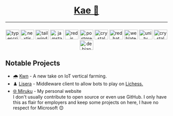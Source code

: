 <div align="center">
<a href="https://hytracer.ink"><h1>Kae 🤍</h1></a>
</div>

---

###

<div align="center" background="black" color="white">
  <img src="https://cdn.jsdelivr.net/gh/devicons/devicon/icons/typescript/typescript-plain.svg" height="30" width="42" alt="typescript logo"  />
  <img src="https://cdn.jsdelivr.net/gh/devicons/devicon/icons/nextjs/nextjs-original.svg" height="30" width="42" alt="nextjs logo"  />
  <img src="https://cdn.jsdelivr.net/gh/devicons/devicon/icons/tailwindcss/tailwindcss-plain.svg" height="30" width="42" alt="tailwind logo"  />
  <img src="https://cdn.jsdelivr.net/gh/devicons/devicon/icons/jamstack/jamstack-original.svg" height="30" width="42" alt="jamstack logo"  />
  <img src="https://cdn.jsdelivr.net/gh/devicons/devicon/icons/redis/redis-original.svg" height="30" width="42" alt="redis logo"  />
  <img src="https://cdn.jsdelivr.net/gh/devicons/devicon/icons/postgresql/postgresql-original.svg" height="30" width="42" alt="postgresql logo"  />
  <img src="https://cdn.jsdelivr.net/gh/devicons/devicon/icons/mongodb/mongodb-original.svg" height="30" width="42" alt="crystal logo"  />
  <img src="https://cdn.jsdelivr.net/gh/devicons/devicon/icons/csharp/csharp-original.svg" height="30" width="42" alt="redhat logo"  />
  <img src="https://cdn.jsdelivr.net/gh/devicons/devicon/icons/go/go-original.svg" height="30" width="42" alt="weblate logo"  />
  <img src="https://cdn.jsdelivr.net/gh/devicons/devicon/icons/unity/unity-original.svg" height="30" width="42" alt="unity logo"  />
  <img src="https://cdn.jsdelivr.net/gh/devicons/devicon/icons/crystal/crystal-original.svg" height="30" width="42" alt="crystal logo"  />
  <img src="https://cdn.jsdelivr.net/gh/devicons/devicon/icons/debian/debian-original.svg" height="30" width="42" alt="debian logo"  />
  
</div>

###

<h2 align="left">Notable Projects</h2>
<p><ul>
  <li>🌧️ <a href="https://wiilink24.com">Kwn</a> - A new take on IoT vertical farming.</li>
  <li>♟️ <a href="https://vignetteapp.org">Lisera</a> - Middleware client to allow bots to play on <a href="lichess.org">Lichess.</li>
  <li>🌐 <a href="https://www.kae.si">Miruku</a> - My personal website</li>
  I don't usually contribute to open source or even use GitHub. I only have this as flair for employers and keep some projects on here, I have no respect for Microsoft 😊
  </ul></p>
